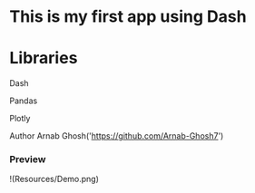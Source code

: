# This is my first app using Dash

# Libraries
Dash

Pandas

Plotly

Author
Arnab Ghosh('https://github.com/Arnab-Ghosh7')


### Preview

!(Resources/Demo.png)
